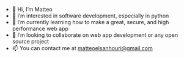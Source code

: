 - 👋 Hi, I’m Matteo
- 👀 I’m interested in software development, especially in python
- 🌱 I’m currently learning how to make a great, secure, and high performance web app
- 💞️ I’m looking to collaborate on web app development or any open source project
- 📫 You can contact me at matteoelsanhouri@gmail.com

<!---
elsanhurmatteo/elsanhurmatteo is a ✨ special ✨ repository because its `README.md` (this file) appears on your GitHub profile.
You can click the Preview link to take a look at your changes.
--->
